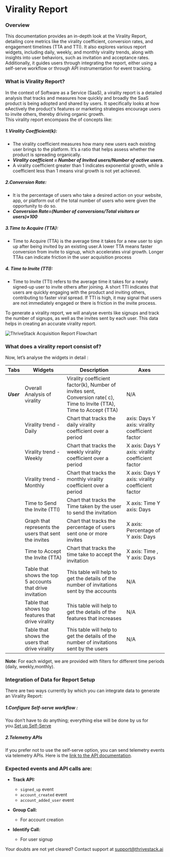 # Virality Report
### Overview
This documentation provides an in-depth look at the Virality Report, detailing core metrics like the virality coefficient, conversion rates, and engagement timelines (TTA and TTI). It also explores various report widgets, including daily, weekly, and monthly virality trends, along with insights into user behaviors, such as invitation and acceptance rates. Additionally, it guides users through integrating the report, either using a self-serve workflow or through API instrumentation for event tracking.

### What is Virality Report? 
In the context of Software as a Service (SaaS), a virality report is a detailed analysis that tracks and measures how quickly and broadly the SaaS product is being adopted and shared by users. It specifically looks at how eAectively the product's features or marketing strategies encourage users to invite others, thereby driving organic growth.    
This virality report encompass the of concepts like: 
##### 1.Virality Coefficient(k):
- The virality coefficient measures how many new users each existing user brings to the platform. It’s a ratio that helps assess whether the product is spreading organically.
- ***Virality coefficient = Number of Invited users/Number of active users.*** 
- A virality coefficient greater than 1 indicates exponential growth, while a coefficient less than 1 means viral growth is not yet achieved.

##### 2.Conversion Rate:
- It is the percentage of users who take a desired action on your website, app, or platform out of the total number of users who were given the opportunity to do so. 
- ***Conversion Rate=(Number of conversions/Total visitors or users)×100*** 

##### 3.Time to Acquire (TTA):
- Time to Acquire (TTA) is the average time it takes for a new user to sign up after being invited by an existing user.A lower TTA means faster conversion from invite to signup, which accelerates viral growth. Longer TTAs can indicate friction in the user acquisition process 

##### 4. Time to Invite (TTI):
- Time to Invite (TTI) refers to the average time it takes for a newly signed-up user to invite others after joining. 
A short TTI indicates that users are quickly engaging with the product and inviting others, contributing to faster viral spread. If TTI is high, it may signal that users are not immediately engaged or there is friction in the invite process. 

To generate a virality report, we will analyse events like signups and track the number of signups, as well as the invites sent by each user. This data helps in creating an accurate virality report.

![ThriveStack Acquisition Report Flowchart](/img/docs/analyze/reports/Virality_Report.png)

### What does a virality report consist of?

Now, let’s analyse the widgets in detail :

| **Tabs**  | **Widgets** | **Description** | **Axes** |
| -------- | ----------- | --------------- | -------- |
| ***User*** | Overall Analysis of virality | Virality coefficient factor(k), Number of invites sent, Conversion rate( c), Time to Invite (TTA), Time to Accept (TTA) | N/A |
|           | Virality trend - Daily | Chart that tracks the  daily virality coefficient over a period | axis: Days Y axis: virality coefficient factor|
|            | Virality trend - Weekly | Chart that tracks the  weekly virality coefficient over a period | X axis: Days Y axis: virality coefficient factor |
|           | Virality trend - Monthly | Chart that tracks the  monthly virality coefficient over a period | X axis: Days Y axis: virality coefficient factor |
|           | Time to Send the Invite (TTI) | Chart that tracks the  Time taken by the user to send the invitation | X	axis: Time Y	axis: Days | 
|           | Graph that represents the users that sent the invites | Chart that tracks the percentage of users sent one or more invites| X axis: Percentage of  Y axis: Days |
|           | Time to Accept the Invite (TTA) | Chart that tracks the time take to accept the invitation | X	axis: Time , Y	axis: Days 
|           | Table that shows the top 5 accounts that drive invitation | This table will help to get the details of the number of invitations sent by the accounts |N/A|
|           | Table that shows top features that drive virality | This table will help to get the details of the features that increases | N/A |
|           |Table that shows the users that drive virality | This table will help to get the details of the number of invitations sent by the users |  N/A |

**Note**: For each widget, we are provided with filters for different time periods (daily, weekly,monthly). 

### Integration of Data for Report Setup

There are two ways currently by which you can integrate data to generate an Virality Report:
##### 1.Configure Self-serve workflow :
You don’t have to do anything; everything else will be done by us for you.[Set up Self-Serve](https://dev.app.thrivestack.ai/build/setup/quick-start/)
##### 2.Telemetry APIs

If you prefer not to use the self-serve option, you can send telemetry events via telemetry APIs. Here is the [link to the API documentation](https://link-to-api-docs.com).

### Expected events and API calls are:

- **Track API:**
  - `signed_up` event
  - `account_created` event
  - `account_added_user` event

- **Group Call:**
  - For account creation

- **Identify Call:**
  - For user signup 
 

  
Your doubts are not yet cleared? Contact support at support@thrivestack.ai 
 
 






                              
